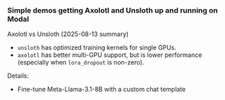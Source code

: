 ### Simple demos getting Axolotl and Unsloth up and running on Modal

Axolotl vs Unsloth (2025-08-13 summary)
- `unsloth` has optimized training kernels for single GPUs.
- `axolotl` has better multi-GPU support, but is lower performance (especially when `lora_dropout` is non-zero).

Details:
- Fine-tune Meta-Llama-3.1-8B with a custom chat template
